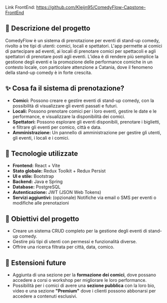 Link FrontEnd: https://github.com/Kleijn95/ComedyFlow-Capstone-FrontEnd

## 🎯 Descrizione del progetto
ComedyFlow è un sistema di prenotazione per eventi di stand-up comedy, rivolto a tre tipi di utenti: comici, locali e spettatori. L'app permette ai comici di partecipare ad eventi, ai locali di prenotare comici per spettacoli e agli spettatori di prenotare posti agli eventi. L'idea è di rendere più semplice la gestione degli eventi e la promozione delle performance comiche in un contesto locale, con particolare attenzione a Catania, dove il fenomeno della stand-up comedy è in forte crescita.

## ✨ Cosa fa il sistema di prenotazione?
- **Comici:** Possono creare e gestire eventi di stand-up comedy, con la possibilità di visualizzare gli eventi passati e futuri.
- **Locali:** Possono prenotare comici per i loro eventi, gestire le date e le performance, e visualizzare la disponibilità dei comici.
- **Spettatori:** Possono esplorare gli eventi disponibili, prenotare i biglietti, e filtrare gli eventi per comico, città e data.
- **Amministrazione:** Un pannello di amministrazione per gestire gli utenti, gli eventi, i locali e i comici.

## 🧰 Tecnologie utilizzate
- **Frontend:** React + Vite
- **Stato globale:** Redux Toolkit + Redux Persist
- **UI e stile:** Bootstrap
- **Backend:** Java e Spring
- **Database:** PostgreSQL
- **Autenticazione:** JWT (JSON Web Tokens)
- **Servizi aggiuntivi:** (opzionale) Notifiche via email o SMS per eventi o modifiche alle prenotazioni

## 🎯 Obiettivi del progetto
- Creare un sistema CRUD completo per la gestione degli eventi di stand-up comedy.
- Gestire più tipi di utenti con permessi e funzionalità diverse.
- Offrire una ricerca filtrata per città, data, comico.

## 🔮 Estensioni future
- Aggiunta di una sezione per la **formazione dei comici**, dove possano accedere a corsi o workshop per migliorare le loro performance.
- Possibilità per i comici di avere una **sezione pubblica** con la loro bio, video e una sezione **"Premium"** dove i clienti possono abbonarsi per accedere a contenuti esclusivi.
